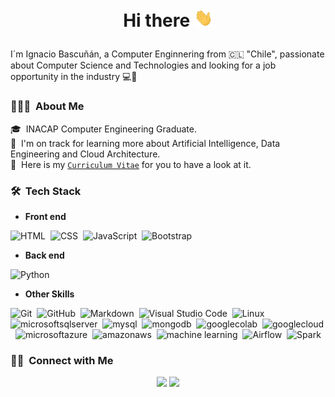 # <p align=center> Hi there <img src="https://raw.githubusercontent.com/ABSphreak/ABSphreak/master/gifs/Hi.gif" width="30px"> </p>

I´m Ignacio Bascuñán, a Computer Enginnering from 🇨🇱 "Chile", passionate about Computer Science and Technologies and looking for a job opportunity in the industry 💻🌠

### 👨🏻‍💻 &nbsp;About Me

🎓 &nbsp;INACAP Computer Engineering Graduate.\
🌱 &nbsp;I'm on track for learning more about Artificial Intelligence, Data Engineering and Cloud Architecture.\
📄 &nbsp;Here is my [`Curriculum Vitae`](https://docs.google.com/document/d/1PatF6OOeqvaT8RZRFS_uzIVPPBoC6gh5AnHisI91OzI/edit?usp=sharing) for you to have a look at it.

### 🛠 &nbsp;Tech Stack

* **Front end**

![HTML](https://img.shields.io/badge/-HTML-05122A?style=flat&logo=HTML5)&nbsp; 
![CSS](https://img.shields.io/badge/-CSS-05122A?style=flat&logo=CSS3&logoColor=1572B6)&nbsp;
![JavaScript](https://img.shields.io/badge/-JavaScript-05122A?style=flat&logo=javascript)&nbsp;
![Bootstrap](https://img.shields.io/badge/-Bootstrap-05122A?style=flat&logo=bootstrap&logoColor=563D7C)


* **Back end**

![Python](https://img.shields.io/badge/-Python-05122A?style=flat&logo=python)&nbsp;

* **Other Skills**

![Git](https://img.shields.io/badge/-Git-05122A?style=flat&logo=git)&nbsp;
![GitHub](https://img.shields.io/badge/-GitHub-05122A?style=flat&logo=github)&nbsp;
![Markdown](https://img.shields.io/badge/-Markdown-05122A?style=flat&logo=markdown)&nbsp;
![Visual Studio Code](https://img.shields.io/badge/-Visual%20Studio%20Code-05122A?style=flat&logo=visual-studio-code&logoColor=007ACC)&nbsp;
![Linux](https://img.shields.io/badge/-Linux-05122A?style=flat&logo=linux)&nbsp;
![microsoftsqlserver](https://img.shields.io/badge/-Microsoft%20Sql%20Server-05122A?style=flat&logo=microsoftsqlserver&logoColor=#CC2927)&nbsp;
![mysql](https://img.shields.io/badge/-MySQL-05122A?style=flat&logo=mysql&logoColor=#4479A1)&nbsp;
![mongodb](https://img.shields.io/badge/-MongoDB-05122A?style=flat&logo=mongodb&logoColor=#47A248)&nbsp;
![googlecolab](https://img.shields.io/badge/-Google%20Colab-05122A?style=flat&logo=googlecolab&logoColor=#F9AB00)&nbsp;
![googlecloud](https://img.shields.io/badge/-Google%20Cloud-05122A?style=flat&logo=googlecloud&logoColor=#4285F4)&nbsp;
![microsoftazure](https://img.shields.io/badge/-Microsoft%20Azure-05122A?style=flat&logo=microsoftazure&logoColor=#0078D4)&nbsp;
![amazonaws](https://img.shields.io/badge/-AWS-05122A?style=flat&logo=amazonaws&logoColor=#232F3E)&nbsp;
![machine learning](https://img.shields.io/badge/-Machine%20Learning-05122A?style=flat&logo=scikitlearn&logoColor=#F7931E)&nbsp;
![Airflow](https://img.shields.io/badge/-Airflow-05122A?style=flat&logo=apacheairflow&logoColor=#017CEE)&nbsp;
![Spark](https://img.shields.io/badge/-Spark-05122A?style=flat&logo=apachespark&logoColor=#E25A1C)&nbsp;





### 🤝🏻 &nbsp;Connect with Me

<p align="center">
<a href="https://www.linkedin.com/in/ignaciobascunan/"><img src="https://img.shields.io/badge/linkedin-%230077B5.svg?style=for-the-badge&logo=linkedin&logoColor=white"/></a>
<a href="mailto:igna.bascu@outlook.com"><img src="https://img.shields.io/badge/Microsoft_Outlook-0078D4?style=for-the-badge&logo=microsoft-outlook&logoColor=white"/></a>
</p>
